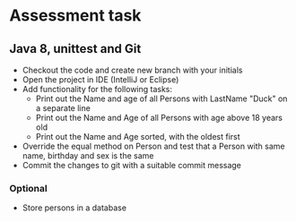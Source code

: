 # Assessment task

## Java 8, unittest and Git
- Checkout the code and create new branch with your initials
- Open the project in IDE (IntelliJ or Eclipse)
- Add functionality for the following tasks:
  - Print out the Name and age of all Persons with LastName "Duck" on a separate line
  - Print out the Name and Age of all Persons with age above 18 years old
  - Print out the Name and Age sorted, with the oldest first
- Override the equal method on Person and test that a Person with same name, birthday and sex is the same
- Commit the changes to git with a suitable commit message

### Optional
- Store persons in a database
